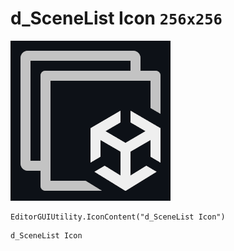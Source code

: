 # d_SceneList Icon `256x256`
<img src="/img/d_SceneList%20Icon.png" width=256 height=256>

``` CSharp
EditorGUIUtility.IconContent("d_SceneList Icon")
```
```
d_SceneList Icon
```
